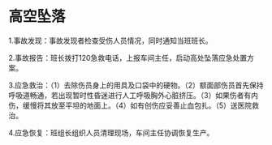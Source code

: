 # 高空坠落

1.事故发现：事故发现者检查受伤人员情况，同时通知当班班长。

2.事故报告：班长拨打120急救电话，上报车间主任，启动高处坠落应急处置方案。

3.应急救治：（1）去除伤员身上的用具及口袋中的硬物。（2）额面部伤员首先保持呼吸道畅通，若出现暂时性昏迷进行人工呼吸胸外心脏挤压。（3）如果伤者有内伤，缓慢将其放至平坦的地面上。（4）如有创伤应妥善止血包扎。（5）送医院救治。

4.应急恢复：班组长组织人员清理现场，车间主任协调恢复生产。
